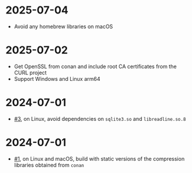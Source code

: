 # 2025-07-04

- Avoid any homebrew libraries on macOS

# 2025-07-02

- Get OpenSSL from conan and include root CA certificates from the CURL project
- Support Windows and Linux arm64

# 2024-07-01

- [#3](https://github.com/mmomtchev/static-portable-python/issues/3), on Linux, avoid dependencies on `sqlite3.so` and `libreadline.so.8`

# 2024-07-01

- [#1](https://github.com/mmomtchev/static-portable-python/pull/1), on Linux and macOS, build with static versions of the compression libraries obtained from `conan`
